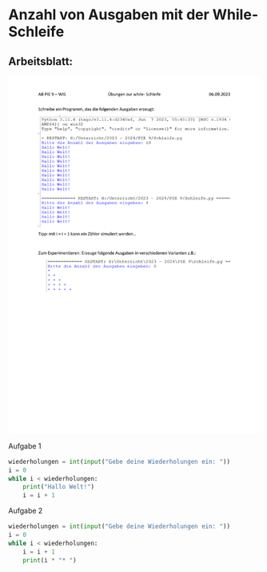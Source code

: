 # Anzahl von Ausgaben mit der While-Schleife

## Arbeitsblatt:
![worksheet](assets/task_6.9.2023.png)

Aufgabe 1

```py
wiederholungen = int(input("Gebe deine Wiederholungen ein: "))
i = 0
while i < wiederholungen:
    print("Hallo Welt!")
    i = i + 1
```

Aufgabe 2

```py
wiederholungen = int(input("Gebe deine Wiederholungen ein: "))
i = 0
while i < wiederholungen:
    i = i + 1
    print(i * "* ")
```
